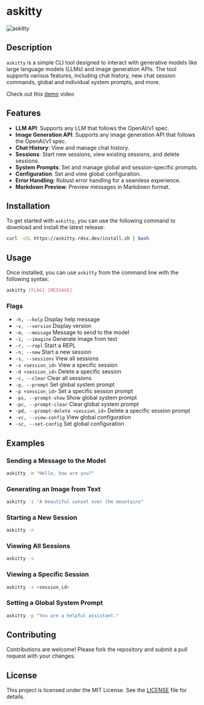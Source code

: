 # askitty

![askitty](https://github.com/rudrodip/askitty/assets/77154365/e7a832f5-a45b-4999-b762-77a19992614e)

## Description

`askitty` is a simple CLI tool designed to interact with generative models like large language models (LLMs) and image generation APIs. The tool supports various features, including chat history, new chat session commands, global and individual system prompts, and more.

Check out this [demo](https://x.com/rds_agi/status/1793998351782007104) video
      
## Features

- **LLM API**: Supports any LLM that follows the OpenAI/v1 spec.
- **Image Generation API**: Supports any image generation API that follows the OpenAI/v1 spec.
- **Chat History**: View and manage chat history.
- **Sessions**: Start new sessions, view existing sessions, and delete sessions.
- **System Prompts**: Set and manage global and session-specific prompts.
- **Configuration**: Set and view global configuration.
- **Error Handling**: Robust error handling for a seamless experience.
- **Markdown Preview**: Preview messages in Markdown format.

## Installation

To get started with `askitty`, you can use the following command to download and install the latest release:

```bash
curl -sSL https://askitty.rdsx.dev/install.sh | bash
```

## Usage

Once installed, you can use `askitty` from the command line with the following syntax:

```bash
askitty [FLAG] [MESSAGE]
```

### Flags

- `-h, --help`                          Display help message
- `-v, --version`                       Display version
- `-m, --message`                       Message to send to the model
- `-i, --imagine`                       Generate image from text
- `-r, --repl`                          Start a REPL
- `-n, --new`                           Start a new session
- `-s, --sessions`                      View all sessions
- `-s <session_id>`                     View a specific session
- `-d <session_id>`                     Delete a specific session
- `-c, --clear`                         Clear all sessions
- `-p, --prompt`                        Set global system prompt
- `-p <session_id>`                     Set a specific session prompt
- `-ps, --prompt-show`                  Show global system prompt
- `-pc, --prompt-clear`                 Clear global system prompt
- `-pd, --prompt-delete <session_id>`   Delete a specific session prompt
- `-vc, --view-config`                  View global configuration
- `-sc, --set-config`                   Set global configuration

## Examples

### Sending a Message to the Model

```bash
askitty -m "Hello, how are you?"
```

### Generating an Image from Text

```bash
askitty -i "A beautiful sunset over the mountains"
```

### Starting a New Session

```bash
askitty -n
```

### Viewing All Sessions

```bash
askitty -s
```

### Viewing a Specific Session

```bash
askitty -s <session_id>
```

### Setting a Global System Prompt

```bash
askitty -p "You are a helpful assistant."
```

## Contributing

Contributions are welcome! Please fork the repository and submit a pull request with your changes.

## License

This project is licensed under the MIT License. See the [LICENSE](LICENSE.md) file for details.
